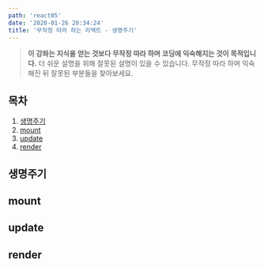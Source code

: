 ```yaml
---
path: 'react05'
date: '2020-01-26 20:34:24'
title: '무작정 따라 하는 리액트 - 생명주기'
---
```


> **이 강좌는 지식을 얻는 것보다 무작정 따라 하며 코딩에 익숙해지는 것이 목적입니다.** 더 쉬운 설명을 위해 잘못된 설명이 있을 수 있습니다. 무작정 따라 하며 익숙해진 뒤 잘못된 부분들을 찾아보세요.

## 목차

1. [생명주기](##생명주기)
2. [mount](##mount)
3. [update](##update)
4. [render](##render)

## 생명주기

## mount

## update

## render
